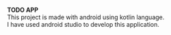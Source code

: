 **TODO APP**  
This project is made with android using kotlin language.  
I have used android studio to develop this application.
